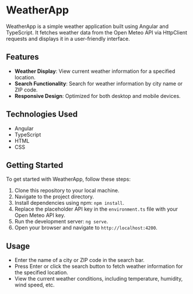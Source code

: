 # WeatherApp

WeatherApp is a simple weather application built using Angular and TypeScript. It fetches weather data from the Open Meteo API via HttpClient requests and displays it in a user-friendly interface.

## Features

- **Weather Display**: View current weather information for a specified location.
- **Search Functionality**: Search for weather information by city name or ZIP code.
- **Responsive Design**: Optimized for both desktop and mobile devices.

## Technologies Used

- Angular
- TypeScript
- HTML
- CSS

## Getting Started

To get started with WeatherApp, follow these steps:

1. Clone this repository to your local machine.
2. Navigate to the project directory.
3. Install dependencies using npm: `npm install`.
4. Replace the placeholder API key in the `environment.ts` file with your Open Meteo API key.
5. Run the development server: `ng serve`.
6. Open your browser and navigate to `http://localhost:4200`.

## Usage

- Enter the name of a city or ZIP code in the search bar.
- Press Enter or click the search button to fetch weather information for the specified location.
- View the current weather conditions, including temperature, humidity, wind speed, etc.
